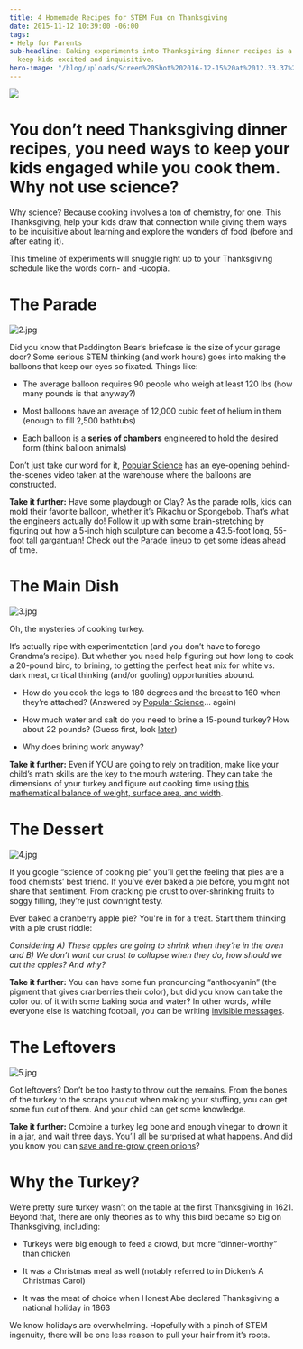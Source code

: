 ```yaml
---
title: 4 Homemade Recipes for STEM Fun on Thanksgiving
date: 2015-11-12 10:39:00 -06:00
tags:
- Help for Parents
sub-headline: Baking experiments into Thanksgiving dinner recipes is a great way to
  keep kids excited and inquisitive.
hero-image: "/blog/uploads/Screen%20Shot%202016-12-15%20at%2012.33.37%20PM%20(1).png"
---
```


![](http://assets.wyzant.com/719Thanksgiving-blog.jpg)

# You don’t need Thanksgiving dinner recipes, you need ways to keep your kids engaged while you cook them. Why not use science?

Why science? Because cooking involves a ton of chemistry, for one. This Thanksgiving, help your kids draw that connection while giving them ways to be inquisitive about learning and explore the wonders of food (before and after eating it).

This timeline of experiments will snuggle right up to your Thanksgiving schedule like the words corn- and -ucopia.

# The Parade

![2.jpg](/blog/uploads/2.jpg)

Did you know that Paddington Bear’s briefcase is the size of your garage door? Some serious STEM thinking (and work hours) goes into making the balloons that keep our eyes so fixated. Things like:

* The average balloon requires 90 people who weigh at least 120 lbs (how many pounds is that anyway?)

* Most balloons have an average of 12,000 cubic feet of helium in them (enough to fill 2,500 bathtubs)

* Each balloon is a **series of chambers** engineered to hold the desired form (think balloon animals)

Don’t just take our word for it, [Popular Science](http://www.popsci.com/science-and-engineering-macys-thanksgiving-day-balloons) has an eye-opening behind-the-scenes video taken at the warehouse where the balloons are constructed.

**Take it further:** Have some playdough or Clay? As the parade rolls, kids can mold their favorite balloon, whether it’s Pikachu or Spongebob. That’s what the engineers actually do! Follow it up with some brain-stretching by figuring out how a 5-inch high sculpture can become a 43.5-foot long, 55-foot tall gargantuan! Check out the [Parade lineup](http://social.macys.com/parade/) to get some ideas ahead of time.

# The Main Dish

![3.jpg](/blog/uploads/3.jpg)

Oh, the mysteries of cooking turkey.

It’s actually ripe with experimentation (and you don’t have to forego Grandma’s recipe). But whether you need help figuring out how long to cook a 20-pound bird, to brining, to getting the perfect heat mix for white vs. dark meat, critical thinking (and/or gooling) opportunities abound.

* How do you cook the legs to 180 degrees and the breast to 160 when they’re attached? (Answered by [Popular Science](http://www.popsci.com/scitech/article/2007-11/turkey-day-chemistry-kitchen)... again)

* How much water and salt do you need to brine a 15-pound turkey? How about 22 pounds? (Guess first, look [later](http://www.smithsonianmag.com/science-nature/the-science-of-cooking-a-turkey-and-other-thanksgiving-dishes-138311115/?no-ist))

* Why does brining work anyway?

**Take it further:** Even if YOU are going to rely on tradition, make like your child’s math skills are the key to the mouth watering. They can take the dimensions of your turkey and figure out cooking time using [this mathematical balance of weight, surface area, and width](http://www.exploratorium.edu/cooking/turkey/index.html).

# The Dessert

![4.jpg](/blog/uploads/4.jpg)

If you google “science of cooking pie” you’ll get the feeling that pies are a food chemists’ best friend. If you’ve ever baked a pie before, you might not share that sentiment. From cracking pie crust to over-shrinking fruits to soggy filling, they’re just downright testy.

Ever baked a cranberry apple pie? You're in for a treat. Start them thinking with a pie crust riddle:

*Considering A) These apples are going to shrink when they’re in the oven and B) We don’t want our crust to collapse when they do, how should we cut the apples? And why?*

**Take it further:** You can have some fun pronouncing “anthocyanin” (the pigment that gives cranberries their color), but did you know can take the color out of it with some baking soda and water? In other words, while everyone else is watching football, you can be writing [invisible messages](http://kitchenpantryscientist.com/spy-juice/).

# The Leftovers

![5.jpg](/blog/uploads/5.jpg)

Got leftovers? Don’t be too hasty to throw out the remains. From the bones of the turkey to the scraps you cut when making your stuffing, you can get some fun out of them. And your child can get some knowledge.

**Take it further:** Combine a turkey leg bone and enough vinegar to drown it in a jar, and wait three days. You’ll all be surprised at [what happens](https://sciencebob.com/bend-a-bone-with-vinegar/). And did you know you can [save and re-grow green onions](http://fromabcstoacts.com/2013/11/3-family-friendly-thanksgiving-science-experiments.html)?

# Why the Turkey?

We’re pretty sure turkey wasn’t on the table at the first Thanksgiving in 1621. Beyond that, there are only theories as to why this bird became so big on Thanksgiving, including:

* Turkeys were big enough to feed a crowd, but more “dinner-worthy” than chicken

* It was a Christmas meal as well (notably referred to in Dicken’s A Christmas Carol)

* It was the meat of choice when Honest Abe declared Thanksgiving a national holiday in 1863

We know holidays are overwhelming. Hopefully with a pinch of STEM ingenuity, there will be one less reason to pull your hair from it’s roots.